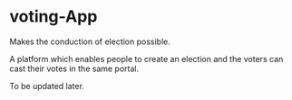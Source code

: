 # voting-App

Makes the conduction of election possible.

A platform which enables people to create an election and the voters can cast their votes in the same portal.

To be updated later.
